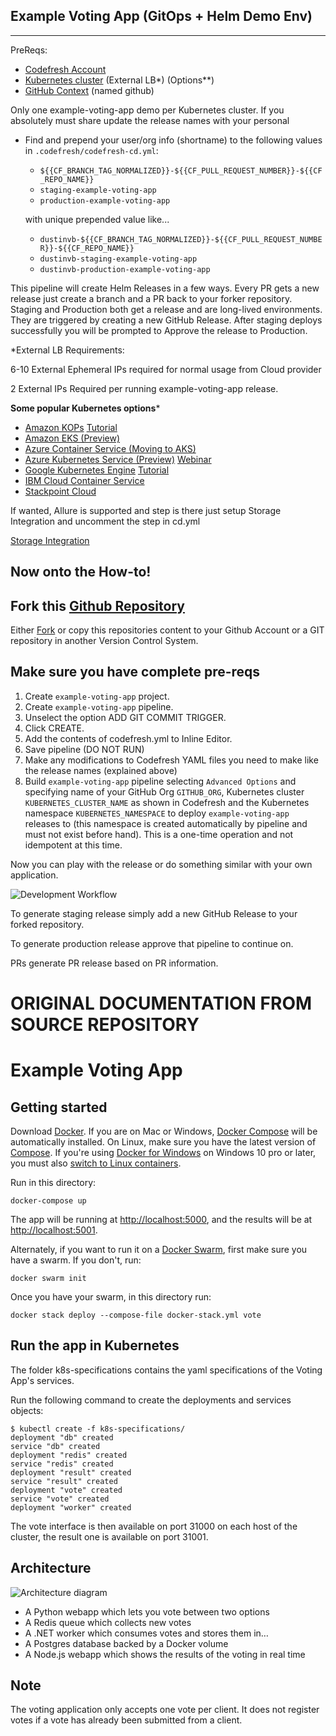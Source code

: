 
Example Voting App (GitOps + Helm Demo Env)
----
----

PreReqs:

* [Codefresh Account](https://g.codefresh.io/signup)
* [Kubernetes cluster](https://kubernetes.io/) (External LB*) (Options**)
* [GitHub Context](https://codefresh.io/docs/docs/integrations/git-providers/#github) (named github)

Only one example-voting-app demo per Kubernetes cluster.
If you absolutely must share update the release names with your personal
  - Find and prepend your user/org info (shortname) to the following values in `.codefresh/codefresh-cd.yml`:
    - `${{CF_BRANCH_TAG_NORMALIZED}}-${{CF_PULL_REQUEST_NUMBER}}-${{CF_REPO_NAME}}`
    - `staging-example-voting-app`
    - `production-example-voting-app` 
    
    with unique prepended value like...
    - `dustinvb-${{CF_BRANCH_TAG_NORMALIZED}}-${{CF_PULL_REQUEST_NUMBER}}-${{CF_REPO_NAME}}`
    - `dustinvb-staging-example-voting-app`
    - `dustinvb-production-example-voting-app`

This pipeline will create Helm Releases in a few ways.
Every PR gets a new release just create a branch and a PR back to your forker repository.
Staging and Production both get a release and are long-lived environments.
They are triggered by creating a new GitHub Release.
After staging deploys successfully you will be prompted to Approve the release to Production.

*External LB Requirements:

6-10 External Ephemeral IPs required for normal usage from Cloud provider

2 External IPs Required per running example-voting-app release.

**Some popular Kubernetes options***

* [Amazon KOPs](https://github.com/kubernetes/kops) [Tutorial](https://codefresh.io/kubernetes-tutorial/tutorial-deploying-kubernetes-to-aws-using-kops/)
* [Amazon EKS (Preview)](https://aws.amazon.com/eks/)
* [Azure Container Service (Moving to AKS)](https://docs.microsoft.com/en-us/azure/container-service/kubernetes/container-service-kubernetes-walkthrough)
* [Azure Kubernetes Service (Preview)](https://docs.microsoft.com/en-us/azure/aks/) [Webinar](https://codefresh.io/webinars/devops_kubernetes_helm/)
* [Google Kubernetes Engine](https://cloud.google.com/kubernetes-engine/) [Tutorial](https://codefresh.io/kubernetes-tutorial/get-first-app-running-kubernetes-codefresh-google-container-engine/)
* [IBM Cloud Container Service](https://www.ibm.com/cloud/container-service)
* [Stackpoint Cloud](https://stackpoint.io/)

If wanted, Allure is supported and step is there just setup Storage Integration and uncomment the step in cd.yml

[Storage Integration](https://codefresh.io/docs/docs/testing/test-reports)

Now onto the How-to!
----

Fork this [Github Repository](https://github.com/codefresh-contrib/example-voting-app)
----
Either [Fork](https://help.github.com/articles/fork-a-repo/) or copy this repositories content to your Github Account or a GIT repository in another Version Control System.


Make sure you have complete pre-reqs
----

1. Create `example-voting-app` project.
1. Create `example-voting-app` pipeline.
1. Unselect the option ADD GIT COMMIT TRIGGER.
1. Click CREATE.
1. Add the contents of codefresh.yml to Inline Editor.
1. Save pipeline (DO NOT RUN)
1. Make any modifications to Codefresh YAML files you need to make like the release names (explained above)
1. Build `example-voting-app` pipeline selecting `Advanced Options` and specifying name of your GitHub Org `GITHUB_ORG`, Kubernetes cluster `KUBERNETES_CLUSTER_NAME` as shown in Codefresh and the Kubernetes namespace `KUBERNETES_NAMESPACE` to deploy `example-voting-app` releases to (this namespace is created automatically by pipeline and must not exist before hand).  This is a one-time operation and not idempotent at this time.

Now you can play with the release or do something similar with your own application.

![Development Workflow](eva-dev-workflow.png)

To generate staging release simply add a new GitHub Release to your forked repository.

To generate production release approve that pipeline to continue on.

PRs generate PR release based on PR information.

ORIGINAL DOCUMENTATION FROM SOURCE REPOSITORY
=========

Example Voting App
=========

Getting started
---------------

Download [Docker](https://www.docker.com/products/overview). If you are on Mac or Windows, [Docker Compose](https://docs.docker.com/compose) will be automatically installed. On Linux, make sure you have the latest version of [Compose](https://docs.docker.com/compose/install/). If you're using [Docker for Windows](https://docs.docker.com/docker-for-windows/) on Windows 10 pro or later, you must also [switch to Linux containers](https://docs.docker.com/docker-for-windows/#switch-between-windows-and-linux-containers).

Run in this directory:
```
docker-compose up
```
The app will be running at [http://localhost:5000](http://localhost:5000), and the results will be at [http://localhost:5001](http://localhost:5001).

Alternately, if you want to run it on a [Docker Swarm](https://docs.docker.com/engine/swarm/), first make sure you have a swarm. If you don't, run:
```
docker swarm init
```
Once you have your swarm, in this directory run:
```
docker stack deploy --compose-file docker-stack.yml vote
```

Run the app in Kubernetes
-------------------------

The folder k8s-specifications contains the yaml specifications of the Voting App's services.

Run the following command to create the deployments and services objects:
```
$ kubectl create -f k8s-specifications/
deployment "db" created
service "db" created
deployment "redis" created
service "redis" created
deployment "result" created
service "result" created
deployment "vote" created
service "vote" created
deployment "worker" created
```

The vote interface is then available on port 31000 on each host of the cluster, the result one is available on port 31001.

Architecture
-----

![Architecture diagram](architecture.png)

* A Python webapp which lets you vote between two options
* A Redis queue which collects new votes
* A .NET worker which consumes votes and stores them in…
* A Postgres database backed by a Docker volume
* A Node.js webapp which shows the results of the voting in real time


Note
--------

The voting application only accepts one vote per client. It does not register votes if a vote has already been submitted from a client.
